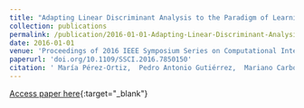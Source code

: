 ```yaml
---
title: "Adapting Linear Discriminant Analysis to the Paradigm of Learning from Label Proportions"
collection: publications
permalink: /publication/2016-01-01-Adapting-Linear-Discriminant-Analysis-to-the-Paradigm-of-Learning-from-Label-Proportions
date: 2016-01-01
venue: 'Proceedings of 2016 IEEE Symposium Series on Computational Intelligence (IEEE SSCI 2016)'
paperurl: 'doi.org/10.1109/SSCI.2016.7850150'
citation: ' María Pérez-Ortiz,  Pedro Antonio Gutiérrez,  Mariano Carbonero-Ruz,  César Hervás-Martínez, &quot;Adapting Linear Discriminant Analysis to the Paradigm of Learning from Label Proportions.&quot; Proceedings of 2016 IEEE Symposium Series on Computational Intelligence (IEEE SSCI 2016), 2016, pp. 1--7.'
---
```

[Access paper here](http://doi.org/10.1109/SSCI.2016.7850150){:target="_blank"}
